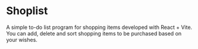 # Shoplist
A simple to-do list program for shopping items developed with React + Vite. You can add, delete and sort shopping items to be purchased based on your wishes.
